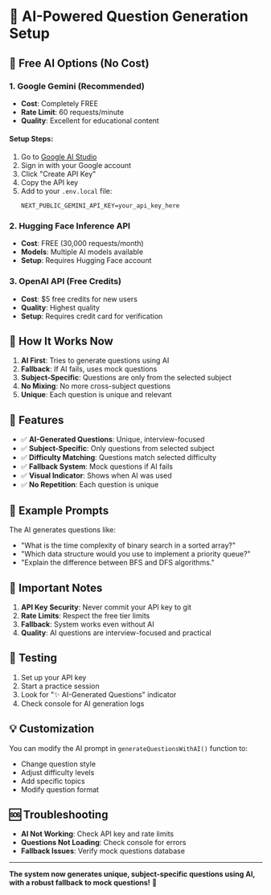 # 🤖 AI-Powered Question Generation Setup

## 🚀 **Free AI Options (No Cost)**

### 1. **Google Gemini (Recommended)**
- **Cost**: Completely FREE
- **Rate Limit**: 60 requests/minute
- **Quality**: Excellent for educational content

#### Setup Steps:
1. Go to [Google AI Studio](https://makersuite.google.com/app/apikey)
2. Sign in with your Google account
3. Click "Create API Key"
4. Copy the API key
5. Add to your `.env.local` file:
   ```
   NEXT_PUBLIC_GEMINI_API_KEY=your_api_key_here
   ```

### 2. **Hugging Face Inference API**
- **Cost**: FREE (30,000 requests/month)
- **Models**: Multiple AI models available
- **Setup**: Requires Hugging Face account

### 3. **OpenAI API (Free Credits)**
- **Cost**: $5 free credits for new users
- **Quality**: Highest quality
- **Setup**: Requires credit card for verification

## 🔧 **How It Works Now**

1. **AI First**: Tries to generate questions using AI
2. **Fallback**: If AI fails, uses mock questions
3. **Subject-Specific**: Questions are only from the selected subject
4. **No Mixing**: No more cross-subject questions
5. **Unique**: Each question is unique and relevant

## 📝 **Features**

- ✅ **AI-Generated Questions**: Unique, interview-focused
- ✅ **Subject-Specific**: Only questions from selected subject
- ✅ **Difficulty Matching**: Questions match selected difficulty
- ✅ **Fallback System**: Mock questions if AI fails
- ✅ **Visual Indicator**: Shows when AI was used
- ✅ **No Repetition**: Each question is unique

## 🎯 **Example Prompts**

The AI generates questions like:
- "What is the time complexity of binary search in a sorted array?"
- "Which data structure would you use to implement a priority queue?"
- "Explain the difference between BFS and DFS algorithms."

## 🚨 **Important Notes**

1. **API Key Security**: Never commit your API key to git
2. **Rate Limits**: Respect the free tier limits
3. **Fallback**: System works even without AI
4. **Quality**: AI questions are interview-focused and practical

## 🔄 **Testing**

1. Set up your API key
2. Start a practice session
3. Look for "✨ AI-Generated Questions" indicator
4. Check console for AI generation logs

## 💡 **Customization**

You can modify the AI prompt in `generateQuestionsWithAI()` function to:
- Change question style
- Adjust difficulty levels
- Add specific topics
- Modify question format

## 🆘 **Troubleshooting**

- **AI Not Working**: Check API key and rate limits
- **Questions Not Loading**: Check console for errors
- **Fallback Issues**: Verify mock questions database

---

**The system now generates unique, subject-specific questions using AI, with a robust fallback to mock questions!** 🎉
